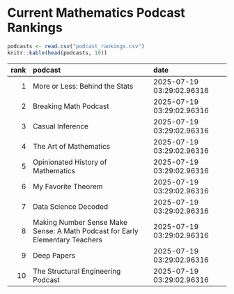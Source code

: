 # Current Mathematics Podcast Rankings


``` r
podcasts <- read.csv("podcast_rankings.csv")
knitr::kable(head(podcasts, 10))
```

| rank | podcast | date |
|---:|:---|:---|
| 1 | More or Less: Behind the Stats | 2025-07-19 03:29:02.96316 |
| 2 | Breaking Math Podcast | 2025-07-19 03:29:02.96316 |
| 3 | Casual Inference | 2025-07-19 03:29:02.96316 |
| 4 | The Art of Mathematics | 2025-07-19 03:29:02.96316 |
| 5 | Opinionated History of Mathematics | 2025-07-19 03:29:02.96316 |
| 6 | My Favorite Theorem | 2025-07-19 03:29:02.96316 |
| 7 | Data Science Decoded | 2025-07-19 03:29:02.96316 |
| 8 | Making Number Sense Make Sense: A Math Podcast for Early Elementary Teachers | 2025-07-19 03:29:02.96316 |
| 9 | Deep Papers | 2025-07-19 03:29:02.96316 |
| 10 | The Structural Engineering Podcast | 2025-07-19 03:29:02.96316 |
